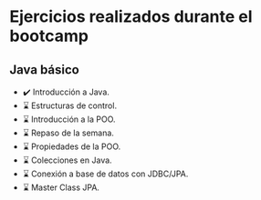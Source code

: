 # Ejercicios realizados durante el bootcamp
## Java básico
- ✔️ Introducción a Java.
- ⌛ Estructuras de control.
- ⌛ Introducción a la POO.
- ⌛ Repaso de la semana.
- ⌛ Propiedades de la POO.
- ⌛ Colecciones en Java.
- ⌛ Conexión a base de datos con JDBC/JPA.
- ⌛ Master Class JPA.
